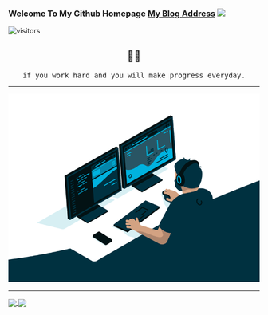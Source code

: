 ### Welcome To My Github Homepage    [My Blog Address](https://thread-liu.github.io/) <img src="https://media.giphy.com/media/hvRJCLFzcasrR4ia7z/giphy.gif" width="25px">   

![visitors](https://visitor-badge.glitch.me/badge?page_id=page.id)

<h2 align="center"> 👨‍💻 </h2>
<p align="center">
  <samp>if you work hard and you will make progress everyday.
  </samp>
</p>

---

![code](code.gif)

----


<a href="https://github.com/anuraghazra/github-readme-stats">
  <img align="center" src="https://github-readme-stats.vercel.app/api/top-langs/?username=thread-liu&layout=compact&theme=dark&show_icons=true"  width="400" align="left" />
  <img align="center" src="https://github-readme-stats.vercel.app/api?username=thread-liu&theme=dark&show_icons=true" align="right" />
</a>
